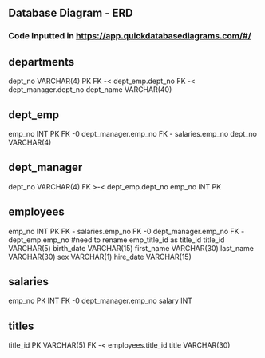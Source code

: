 ## Database Diagram - ERD


### Code Inputted in https://app.quickdatabasediagrams.com/#/
departments
--
dept_no VARCHAR(4) PK FK -< dept_emp.dept_no FK -< dept_manager.dept_no
dept_name VARCHAR(40)

dept_emp
--
emp_no INT PK FK -0 dept_manager.emp_no FK - salaries.emp_no
dept_no VARCHAR(4)

dept_manager
--
dept_no VARCHAR(4) FK >-< dept_emp.dept_no
emp_no INT PK

employees
--
emp_no INT PK FK - salaries.emp_no FK -0 dept_manager.emp_no FK - dept_emp.emp_no
#need to rename emp_title_id as title_id
title_id VARCHAR(5)
birth_date VARCHAR(15)
first_name VARCHAR(30)
last_name VARCHAR(30)
sex VARCHAR(1)
hire_date VARCHAR(15)

salaries
--
emp_no PK INT FK -0 dept_manager.emp_no
salary INT

titles
--
title_id PK VARCHAR(5) FK -< employees.title_id
title VARCHAR(30)
